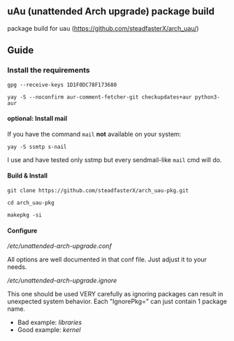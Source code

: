 ## uAu (unattended Arch upgrade) package build

package build for uau (https://github.com/steadfasterX/arch_uau/)

## Guide

### Install the requirements

`gpg --receive-keys 1D1F0DC78F173680`

`yay -S --noconfirm aur-comment-fetcher-git checkupdates+aur python3-aur`

#### optional: Install mail

If you have the command `mail` **not** available on your system:

`yay -S ssmtp s-nail`

I use and have tested only sstmp but every sendmail-like `mail` cmd will do.

#### Build & Install

`git clone https://github.com/steadfasterX/arch_uau-pkg.git`

`cd arch_uau-pkg` 

`makepkg -si`

#### Configure

*/etc/unattended-arch-upgrade.conf*

All options are well documented in that conf file. Just adjust it to your needs.

*/etc/unattended-arch-upgrade.ignore*

This one should be used VERY carefully as ignoring packages can result in unexpected system behavior.
Each "IgnorePkg=" can just contain 1 package name.

- Bad example: _libraries_
- Good example: _kernel_

